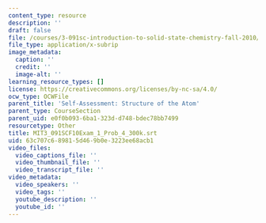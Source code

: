 ```yaml
---
content_type: resource
description: ''
draft: false
file: /courses/3-091sc-introduction-to-solid-state-chemistry-fall-2010/63c707c689815d469b0e3223ee68acb1_MIT3_091SCF10Exam_1_Prob_4_300k.vtt
file_type: application/x-subrip
image_metadata:
  caption: ''
  credit: ''
  image-alt: ''
learning_resource_types: []
license: https://creativecommons.org/licenses/by-nc-sa/4.0/
ocw_type: OCWFile
parent_title: 'Self-Assessment: Structure of the Atom'
parent_type: CourseSection
parent_uid: e0f0b093-6ba1-323d-d748-bdec78bb7499
resourcetype: Other
title: MIT3_091SCF10Exam_1_Prob_4_300k.srt
uid: 63c707c6-8981-5d46-9b0e-3223ee68acb1
video_files:
  video_captions_file: ''
  video_thumbnail_file: ''
  video_transcript_file: ''
video_metadata:
  video_speakers: ''
  video_tags: ''
  youtube_description: ''
  youtube_id: ''
---
```

